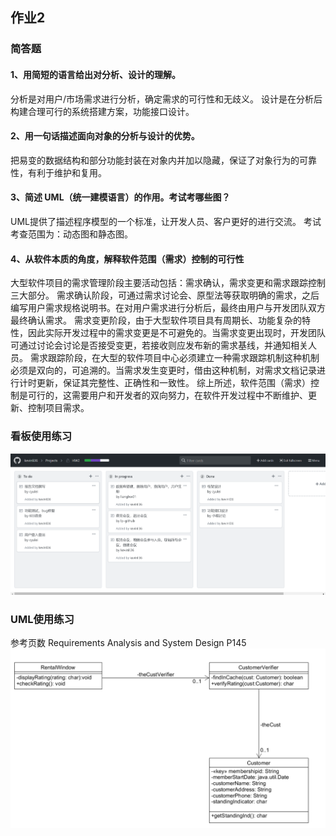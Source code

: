 ## 作业2

### 简答题

#### 1、用简短的语言给出对分析、设计的理解。
分析是对用户/市场需求进行分析，确定需求的可行性和无歧义。
设计是在分析后构建合理可行的系统搭建方案，功能接口设计。

#### 2、用一句话描述面向对象的分析与设计的优势。
把易变的数据结构和部分功能封装在对象内并加以隐藏，保证了对象行为的可靠性，有利于维护和复用。

#### 3、简述 UML（统一建模语言）的作用。考试考哪些图？
UML提供了描述程序模型的一个标准，让开发人员、客户更好的进行交流。
考试考查范围为：动态图和静态图。

#### 4、从软件本质的角度，解释软件范围（需求）控制的可行性
大型软件项目的需求管理阶段主要活动包括：需求确认，需求变更和需求跟踪控制三大部分。
需求确认阶段，可通过需求讨论会、原型法等获取明确的需求，之后编写用户需求规格说明书。在对用户需求进行分析后，最终由用户与开发团队双方最终确认需求。
需求变更阶段，由于大型软件项目具有周期长、功能复杂的特性，因此实际开发过程中的需求变更是不可避免的。当需求变更出现时，开发团队可通过讨论会讨论是否接受变更，若接收则应发布新的需求基线，并通知相关人员。
需求跟踪阶段，在大型的软件项目中心必须建立一种需求跟踪机制这种机制必须是双向的，可追溯的。当需求发生变更时，借由这种机制，对需求文档记录进行计时更新，保证其完整性、正确性和一致性。
综上所述，软件范围（需求）控制是可行的，这需要用户和开发者的双向努力，在软件开发过程中不断维护、更新、控制项目需求。

### 看板使用练习
![看板练习截图](看板.png)

### UML使用练习
参考页数 Requirements Analysis and System Design P145
![UML练习截图](UML.png)

